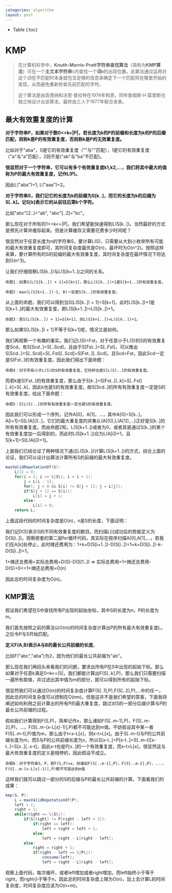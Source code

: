 ```yaml
---
categories: algorithm
layout: post
---
```


- Table
{:toc}
# KMP

> 在计算机科学中，**Knuth-Morris-Pratt字符串查找算法**（简称为**KMP算法**）可在一个**主文本字符串**`S`内查找一个**词**`W`的出现位置。此算法通过运用对这个词在不匹配时本身就包含足够的信息来确定下一个匹配将在哪里开始的发现，从而避免重新检查先前匹配的字符。
>
> 这个算法是由高德纳和沃恩·普拉特在1974年构思，同年詹姆斯·H·莫里斯也独立地设计出该算法，最终由三人于1977年联合发表。

## 最大有效重复度的计算

**对于字符串P，如果对于数0<=k<\|P\|，若长度为k的P的前缀和长度为k的P的后缀匹配，则称k是P的有效重复度，否则称k是P的无效重复度。**

比如对于"aba"，0是它的有效重复度（""与""匹配），1是它的有效重复度（"a"与"a"匹配），2则不是("ab"与"ba"不匹配)。

**很显然对于一个字符串，它可以有多个有效重复度k1,k2,...，我们将其中最大的值称为P的最大有效重复度，记作L(P)。**

因此L("aba")=1, L("aaa")=2。

**对于字符串S，我们记它的长度为k的前缀为S[k..]，而它的长度为k的后缀为S[..k]。记S[k]表示它的从前往后第k个字符。**

比如"abc"[2..]="ab", "abc"[..2]="bc"。

那么现在对于所有的1<=k<=\|P\|，我们希望能快速得到L(S[k..])。当然最好的方式是预先计算并缓存起来。但是计算缓存又需要花费多少时间呢？

很显然对于任意长度为n的字符串S，要计算L(S)，只需要从大到小枚举所有可能的最大有效重复度即可，其时间复杂度最优是O(n)，最坏时为O(n^2)。按照这样来算，要计算所有的S的前缀的最大有效重复度，其时间复杂度在最坏情况下将达到O(n^3)。

让我们仔细观察L(S[k..])与L(S[k+1..])之间的关系。

```
命题1：如果S[L(S[k..]) + 1]=S[k+1]，那么L(S[k..])+1是S[k+1..]的有效重复度。
```

```
命题2：max(L(S[k+1..])-1, 0)一定是S[k..]的有效重复度。
```

从上面的命题，我们可以得到当S[L(S[k..]) + 1]=S[k+1]，此时L(S[k..])+1是S[k+1..]的最大有效重复度，即L(S[k+1..])=L(S[k..])+1。

```
命题3：若S[L(S[k..]) + 1]=S[k+1]，则L(S[k+1..])=L(S[k..])+1。
```

那么如果S[L(S[k..]) + 1]不等于S[k+1]呢，情况又是如何。

我们再观察一个有趣的事实。我们记L(S)=Fst，对于任意小于L(S)的S的有效重复度Scd，有S[Scd..]=S[..Scd]，且由于S[Fst..]=S[..Fst]，可以推出S[Scd..]=S[..Scd]=S\[..Fst\]\[..Scd\]=S\[Fst..]\[..Scd]，且Scd<Fst，因此Scd一定是S[Fst..]的有效重复度。因此我们得出下面命题：

```
命题4：对于所有小于L(S)的S的有效重复度，它同样也是S[L(S)..]的有效重复度。
```

而若k是S[Fst..]的有效重复度，那么由于S[k..]=S\[Fst..\]\[..k]=S\[..Fst\]\[..k\]=S[..k]，因此k也是S的有效重复度。故S[Scd..]的所有有效重复度一定是S的有效重复度。给出下面命题：

```
命题5：S[L(S)..]的所有有效重复度一定也是S的有效重复度。
```

因此我们可以形成一个序列，记作A[0]，A[1]，...，其中A[0]=S[k..]，A[i+1]=S[L(A[i])..]，它们的最大重复度的并集{L(A[0]),L(A[1]),...}正好是S[k..]的所有有效重复度。而由命题2知，L(S[k+1..])或者为0，或者其是通过S[k..]的某个有效重复度加一后得到的，而此时L(S[k+1..])应为L(A[i])+1，且S[k+1]=S[L(A[i])+1]。

上面我们已经论证了两种情况下通过L(S[k..])计算L(S[k+1..])的方式，综合上面的论证，我们可以设计出算法计算所有S的前缀的最大有效重复度。

```java
maxValidRepetationOf(S):
	L[1] = 0;
	for(i = 2; i <= \|S\|; i = i + 1):
        j = L[i - 1];
		for(; j > 0 && S[i] != S[j + 1]; j = L[j]);
		if(S[j + 1] == S[i]):
			L[i] = j + 1;
		else:
			L[i] = 0;
	return L;
```

上面这段代码的时间复杂度是O(n)，n是S的长度，下面证明：

我们记D(S)表示S的不同有效重复度的数目。而扫描L[i]成功后的势能定义为D(S[i..])。观察嵌套的第二层for循环代码，其实际在按序扫描A[0],A[1],...，若我们在A[k]处停止，此时摊还费用为：1+k+D(S[i+1..])-D(S[i..])=1+k+D(S[i..])-k-D(S[i..])=1。

1+摊还总费用=实际总费用+D(S)-D(S[1..])
=>
实际总费用=1+摊还总费用-D(S)+0<=1+摊还总费用=O(n)

因此总的时间复杂度为O(n)。

## KMP算法

假设我们希望在S中查找所有P出现的起始坐标，其中S的长度为n，P的长度为m。

我们首先按照之前的算法以O(m)的时间复杂度计算出P的所有最大有效重复度L。之后令P与S开始匹配。

**定义F(A,B)表示A与B的最长公共前缀的长度**。

比如F("abc","aba")为2，因为他们的最长公共前缀为"ab"。

那么现在我们再回头来看我们的问题，要求出所有P在S中出现的起始下标。那么如果对于任意k满足0<k<=\|S\|，我们都能计算出F(S[..k],P)，那么我们只需要扫描一遍所有取值，并过滤出其中值为m的部分，就可以得到所有的起始下标。

很显然我们可以通过O(m)的时间复杂度计算F(S[..1],P),F(S[..2],P),...中的任一，因此总的时间复杂度可以控制在O(nm)。但是这并不是我们希望的答案，下面我将阐述如何利用之前计算出的所有P的最大重复度，跳过对S的一部分后缀计算与P的最长公共前缀的过程。

假如我们计算得到F(S,P)，简单记作x，那么诸如F(S[..m-1],P)，F(S[..m-2],P)，...，F(S[..m-(x-L[x]-1)],P)都不可能达到m值。不妨假设其中某一者F(S[..m-t],P)值为m，那么由于t<x-L[x]，则x-t>L[x]。由于S[..m-t]与P的公共前缀长度为m，而S与P的公共前缀长度为x，所以S[x-t..]=P[x-t..]=S\[..m-t\][x-t..]=S\[x..\][..x-t]，因此x-t也是P[x..]的一个有效重复度，而x-t>L[x]，很显然这与最大有效重复度的定义是相悖的，因此假设不成立。

```
命题6：对于字符串S，P，若F(S,P)=x，则诸如F(S[..m-1],P)，F(S[..m-2],P)，...，F(S[..m-(x-L[x]-1)],P)都不可能达到m值
```

这样我们就可以跳过一部分的S的后缀与P的最长公共前缀的计算。下面看我们的成果：

```java
kmp(S, P):
	L = maxValidRepetationOf(P);
	left = 1;
	right = 1;
	while(right <= \|S\|):
		if(S[right] != P[right - left + 1]):
			if(right == left):
				left = right = left + 1;
			else:
				left = right - L[right - left];
		else:
			right = right + 1;
			if(right - left == \|P\|):
                consume(left);
				left = right - L[right - left];
```

观察上面代码，每次循环，或者left增加或者right增加，而left始终小于等于right，而right小于等于n，因此总的时间复杂度上限为O(n)，加上去计算L的时间复杂度，时间复杂度应该为O(n+m)。